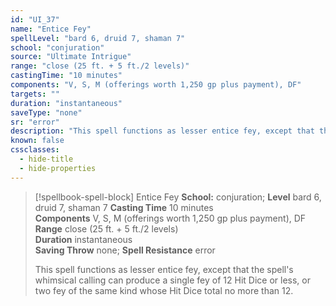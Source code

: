 ```yaml
---
id: "UI_37"
name: "Entice Fey"
spellLevel: "bard 6, druid 7, shaman 7"
school: "conjuration"
source: "Ultimate Intrigue"
range: "close (25 ft. + 5 ft./2 levels)"
castingTime: "10 minutes"
components: "V, S, M (offerings worth 1,250 gp plus payment), DF"
targets: ""
duration: "instantaneous"
saveType: "none"
sr: "error"
description: "This spell functions as lesser entice fey, except that the spell's whimsical calling can produce a single fey of 12 Hit Dice or less, or two fey of the same kind whose Hit Dice total no more than 12."
known: false
cssclasses:
  - hide-title
  - hide-properties
---
```


> [!spellbook-spell-block] Entice Fey
> **School:** conjuration; **Level** bard 6, druid 7, shaman 7
> **Casting Time** 10 minutes  
> **Components** V, S, M (offerings worth 1,250 gp plus payment), DF  
> **Range** close (25 ft. + 5 ft./2 levels)  
> **Duration** instantaneous  
> **Saving Throw** none; **Spell Resistance** error
> 
> This spell functions as lesser entice fey, except that the spell's whimsical calling can produce a single fey of 12 Hit Dice or less, or two fey of the same kind whose Hit Dice total no more than 12.